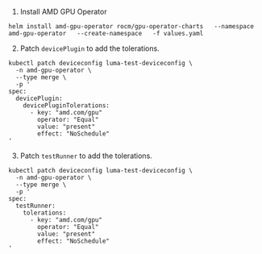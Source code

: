1. Install AMD GPU Operator

```
helm install amd-gpu-operator rocm/gpu-operator-charts   --namespace amd-gpu-operator   --create-namespace   -f values.yaml
```

2.  Patch `devicePlugin` to add the tolerations.

```
kubectl patch deviceconfig luma-test-deviceconfig \
  -n amd-gpu-operator \
  --type merge \
  -p '
spec:
  devicePlugin:
    devicePluginTolerations:
      - key: "amd.com/gpu"
        operator: "Equal"
        value: "present"
        effect: "NoSchedule"
'
```

3. Patch `testRunner` to add the tolerations.

```
kubectl patch deviceconfig luma-test-deviceconfig \
  -n amd-gpu-operator \
  --type merge \
  -p '
spec:
  testRunner:
    tolerations:
      - key: "amd.com/gpu"
        operator: "Equal"
        value: "present"
        effect: "NoSchedule"
'
```
